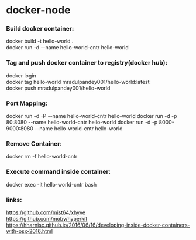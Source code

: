 # docker-node
### Build docker container:
docker build -t hello-world .<br>
docker run -d --name hello-world-cntr hello-world

### Tag and push docker container to registry(docker hub):
docker login<br>
docker tag hello-world mradulpandey001/hello-world:latest<br>
docker push mradulpandey001/hello-world<br>

### Port Mapping:
docker run -d -P --name hello-world-cntr hello-world
docker run -d -p 80:8080 --name hello-world-cntr hello-world
docker run -d -p 8000-9000:8080 --name hello-world-cntr hello-world

### Remove Container:
docker rm -f hello-world-cntr

### Execute command inside container:
docker exec -it hello-world-cntr bash

### links:

https://github.com/mist64/xhyve<br>
https://github.com/moby/hyperkit<br>
https://hharnisc.github.io/2016/06/16/developing-inside-docker-containers-with-osx-2016.html
